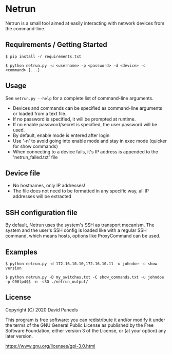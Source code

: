 # Netrun

Netrun is a small tool aimed at easily interacting with network devices from the command-line.

## Requirements / Getting Started

```shell
$ pip install -r requirements.txt
```

```shell
$ python netrun.py -u <username> -p <password> -d <device> -c <command> [...]
```


## Usage

See ```netrun.py --help``` for a complete list of command-line arguments.

- Devices and commands can be specified as command-line arguments or loaded from a text file.
- If no password is specified, it will be prompted at runtime.
- If no enable password/secret is specified, the user password will be used. 
- By default, enable mode is entered after login
- Use '-n' to avoid going into enable mode and stay in exec mode (quicker for show commands)
- When connecting to a device fails, it's IP address is appended to the 'netrun_failed.txt' file


## Device file ##
- No hostnames, only IP addresses!
- The file does not need to be formatted in any specific way, all IP addresses will be extracted

## SSH configuration file

By default, Netrun uses the system's SSH as transport mecanism. The system and the user's SSH config is loaded like with a regular SSH command, which means hosts, options like ProxyCommand can be used.

## Examples

```shell
$ python netrun.py -d 172.16.10.10,172.16.10.11 -u johndoe -c show version

$ python netrun.py -D my_switches.txt -C show_commands.txt -u johndoe -p C00lp4$$ -n -sSO ./netrun_output/
```


## License

Copyright (C) 2020 David Paneels

This program is free software: you can redistribute it and/or modify
it under the terms of the GNU General Public License as published by
the Free Software Foundation, either version 3 of the License, or
(at your option) any later version.

https://www.gnu.org/licenses/gpl-3.0.html

